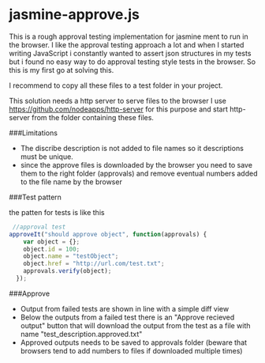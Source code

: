 jasmine-approve.js 
==================


This is a rough approval testing implementation for jasmine ment to run in the browser. I like the approval testing approach a lot and when I started writing JavaScript i constantly wanted to assert json structures in my tests but i found no easy way to do approval testing style tests in the browser. So this is my first go at solving this. 

I recommend to copy all these files to a test folder in your project.

This solution needs a http server to serve files to the browser I use https://github.com/nodeapps/http-server for this purpose and start http-server from the folder containing these files.


###Limitations
* The discribe description is not added to file names so it descriptions must be unique.
* since the approve files is downloaded by the browser you need to save them to the right folder (approvals) and remove eventual numbers added to the file name by the browser

###Test pattern

the patten for tests is like this

```javascript
 //approval test
approveIt("should approve object", function(approvals) {
    var object = {};
    object.id = 100;
    object.name = "testObject";
    object.href = "http://url.com/test.txt";
    approvals.verify(object);
  });
 ```

###Approve

* Output from failed tests are shown in line with a simple diff view
* Below the outputs from a failed test there is an "Approve recieved output" button that will download the output from the test as a file with name "test_description.approved.txt"
* Approved outputs needs to be saved to approvals folder (beware that browsers tend to add numbers to files if downloaded multiple times)

